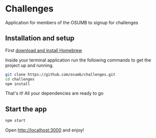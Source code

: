 # Challenges

Application for members of the OSUMB to signup for challenges

## Installation and setup
First [download and install Homebrew](http://brew.sh/)

Inside your terminal application run the following commands to get the project up and running.

```bash
git clone https://github.com/osumb/challenges.git
cd challenges
npm install
```

That's it! All your dependencies are ready to go

## Start the app
```bash
npm start
```

Open [http://localhost:3000](http://localhost:3000) and enjoy!
